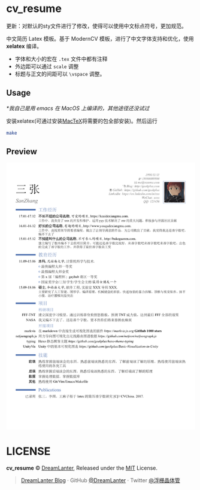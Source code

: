 # cv_resume

更新：对默认的sty文件进行了修改，使得可以使用中文标点符号，更加规范。

中文简历 Latex 模板。基于 ModernCV 模板，进行了中文字体支持和优化，使用 **xelatex** 编译。

- 字体和大小的宏在 `.tex` 文件中都有注释
- 外边距可以通过 `scale` 调整
- 标题与正文的间距可以 `\vspace` 调整。

## Usage

*\*我自己是用 emacs 在 MacOS 上编译的，其他途径还没试过*

安装xelatex(可通过安装[MacTeX](http://www.tug.org/mactex/)将需要的包全部安装)。然后运行

```bash
make
```

## Preview

![](./template_cn_blue.png)

# LICENSE

**cv_resume** © [DreamLanter](https://github.com/DreamLanter), Released under the [MIT](./LICENSE) License.

> [DreamLanter Blog](https://dreamlanter.github.io) · GitHub [@DreamLanter](https://github.com/DreamLanter) · Twitter [@浮栅晶体管](https://twitter.com/codeNdyttl5)

